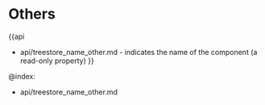 Others
=======

{{api
- api/treestore_name_other.md - indicates the name of the component (a read-only property)
}}

@index:
- api/treestore_name_other.md


